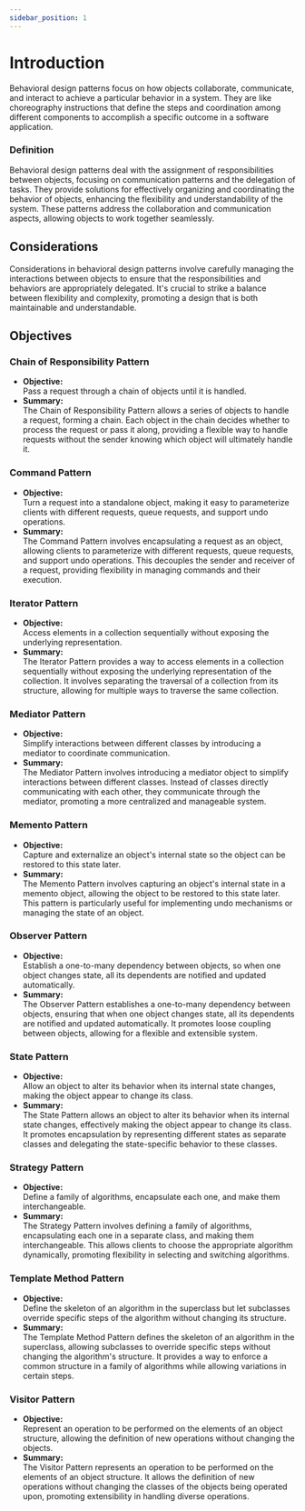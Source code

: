 ```yaml
---
sidebar_position: 1
---
```


# Introduction

Behavioral design patterns focus on how objects collaborate, communicate, and interact to achieve a particular behavior in a system. They are like choreography instructions that define the steps and coordination among different components to accomplish a specific outcome in a software application.

### Definition

Behavioral design patterns deal with the assignment of responsibilities between objects, focusing on communication patterns and the delegation of tasks. They provide solutions for effectively organizing and coordinating the behavior of objects, enhancing the flexibility and understandability of the system. These patterns address the collaboration and communication aspects, allowing objects to work together seamlessly.

## Considerations

Considerations in behavioral design patterns involve carefully managing the interactions between objects to ensure that the responsibilities and behaviors are appropriately delegated. It's crucial to strike a balance between flexibility and complexity, promoting a design that is both maintainable and understandable.

## Objectives

### Chain of Responsibility Pattern

- **Objective:**\
  Pass a request through a chain of objects until it is handled.
- **Summary:**\
  The Chain of Responsibility Pattern allows a series of objects to handle a request, forming a chain. Each object in the chain decides whether to process the request or pass it along, providing a flexible way to handle requests without the sender knowing which object will ultimately handle it.

### Command Pattern

- **Objective:**\
  Turn a request into a standalone object, making it easy to parameterize clients with different requests, queue requests, and support undo operations.
- **Summary:**\
  The Command Pattern involves encapsulating a request as an object, allowing clients to parameterize with different requests, queue requests, and support undo operations. This decouples the sender and receiver of a request, providing flexibility in managing commands and their execution.

### Iterator Pattern

- **Objective:**\
  Access elements in a collection sequentially without exposing the underlying representation.
- **Summary:**\
  The Iterator Pattern provides a way to access elements in a collection sequentially without exposing the underlying representation of the collection. It involves separating the traversal of a collection from its structure, allowing for multiple ways to traverse the same collection.

### Mediator Pattern

- **Objective:**\
  Simplify interactions between different classes by introducing a mediator to coordinate communication.
- **Summary:**\
  The Mediator Pattern involves introducing a mediator object to simplify interactions between different classes. Instead of classes directly communicating with each other, they communicate through the mediator, promoting a more centralized and manageable system.

### Memento Pattern

- **Objective:**\
  Capture and externalize an object's internal state so the object can be restored to this state later.
- **Summary:**\
  The Memento Pattern involves capturing an object's internal state in a memento object, allowing the object to be restored to this state later. This pattern is particularly useful for implementing undo mechanisms or managing the state of an object.

### Observer Pattern

- **Objective:**\
  Establish a one-to-many dependency between objects, so when one object changes state, all its dependents are notified and updated automatically.
- **Summary:**\
  The Observer Pattern establishes a one-to-many dependency between objects, ensuring that when one object changes state, all its dependents are notified and updated automatically. It promotes loose coupling between objects, allowing for a flexible and extensible system.

### State Pattern

- **Objective:**\
  Allow an object to alter its behavior when its internal state changes, making the object appear to change its class.
- **Summary:**\
  The State Pattern allows an object to alter its behavior when its internal state changes, effectively making the object appear to change its class. It promotes encapsulation by representing different states as separate classes and delegating the state-specific behavior to these classes.

### Strategy Pattern

- **Objective:**\
  Define a family of algorithms, encapsulate each one, and make them interchangeable.
- **Summary:**\
  The Strategy Pattern involves defining a family of algorithms, encapsulating each one in a separate class, and making them interchangeable. This allows clients to choose the appropriate algorithm dynamically, promoting flexibility in selecting and switching algorithms.

### Template Method Pattern

- **Objective:**\
  Define the skeleton of an algorithm in the superclass but let subclasses override specific steps of the algorithm without changing its structure.
- **Summary:**\
  The Template Method Pattern defines the skeleton of an algorithm in the superclass, allowing subclasses to override specific steps without changing the algorithm's structure. It provides a way to enforce a common structure in a family of algorithms while allowing variations in certain steps.

### Visitor Pattern

- **Objective:**\
  Represent an operation to be performed on the elements of an object structure, allowing the definition of new operations without changing the objects.
- **Summary:**\
  The Visitor Pattern represents an operation to be performed on the elements of an object structure. It allows the definition of new operations without changing the classes of the objects being operated upon, promoting extensibility in handling diverse operations.
